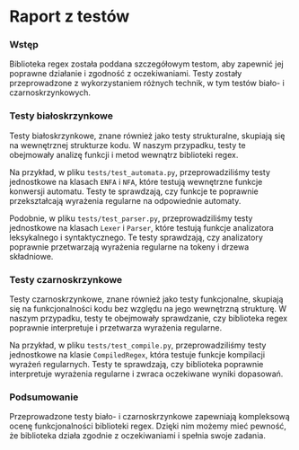 # Raport z testów

### Wstęp

Biblioteka regex została poddana szczegółowym testom, aby zapewnić jej poprawne działanie i zgodność z oczekiwaniami.
Testy zostały przeprowadzone z wykorzystaniem różnych technik, w tym testów biało- i czarnoskrzynkowych.

### Testy białoskrzynkowe

Testy białoskrzynkowe, znane również jako testy strukturalne, skupiają się na wewnętrznej strukturze kodu.
W naszym przypadku, testy te obejmowały analizę funkcji i metod wewnątrz biblioteki regex.

Na przykład, w pliku `tests/test_automata.py`, przeprowadziliśmy testy jednostkowe na klasach
`ENFA` i `NFA`, które testują wewnętrzne funkcje konwersji automatu. Testy te sprawdzają,
czy funkcje te poprawnie przekształcają wyrażenia regularne na odpowiednie automaty.

Podobnie, w pliku `tests/test_parser.py`, przeprowadziliśmy testy jednostkowe na klasach `Lexer` i `Parser`,
które testują funkcje analizatora leksykalnego i syntaktycznego. Te testy sprawdzają, czy analizatory poprawnie
przetwarzają wyrażenia regularne na tokeny i drzewa składniowe.

### Testy czarnoskrzynkowe

Testy czarnoskrzynkowe, znane również jako testy funkcjonalne, skupiają się na funkcjonalności kodu bez względu na jego
wewnętrzną strukturę. W naszym przypadku, testy te obejmowały sprawdzanie, czy biblioteka regex poprawnie interpretuje i
przetwarza wyrażenia regularne.

Na przykład, w pliku `tests/test_compile.py`, przeprowadziliśmy testy jednostkowe na klasie `CompiledRegex`, która
testuje funkcje kompilacji wyrażeń regularnych. Testy te sprawdzają, czy biblioteka poprawnie interpretuje wyrażenia
regularne i zwraca oczekiwane wyniki dopasowań.

### Podsumowanie

Przeprowadzone testy biało- i czarnoskrzynkowe zapewniają kompleksową ocenę funkcjonalności biblioteki regex. Dzięki nim
możemy mieć pewność, że biblioteka działa zgodnie z oczekiwaniami i spełnia swoje zadania.

